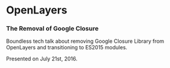 # OpenLayers

### The Removal of Google Closure

Boundless tech talk about removing Google Closure Library from OpenLayers and transitioning to ES2015 modules.

Presented on July 21st, 2016.

